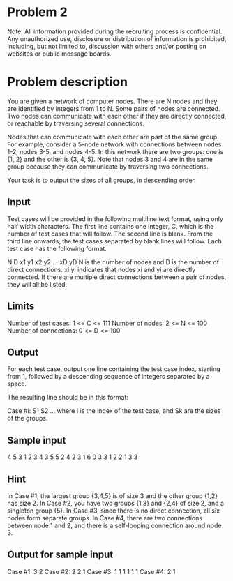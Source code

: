 # Problem 2

Note: All information provided during the recruiting process is confidential. Any unauthorized use, disclosure or distribution of information is prohibited, including, but not limited to, discussion with others and/or posting on websites or public message boards.

# Problem description

You are given a network of computer nodes. There are N nodes and they are identified by integers from 1 to N. Some pairs of nodes are connected. Two nodes can communicate with each other if they are directly connected, or reachable by traversing several connections.

Nodes that can communicate with each other are part of the same group. For example, consider a 5-node network with connections between nodes 1-2, nodes 3-5, and nodes 4-5. In this network there are two groups: one is {1, 2} and the other is {3, 4, 5}. Note that nodes 3 and 4 are in the same group because they can communicate by traversing two connections.

Your task is to output the sizes of all groups, in descending order.

## Input

Test cases will be provided in the following multiline text format, using only half width characters. The first line contains one integer, C, which is the number of test cases that will follow. The second line is blank. From the third line onwards, the test cases separated by blank lines will follow. Each test case has the following format.

N
D
x1 y1
x2 y2
...
xD yD
N is the number of nodes and D is the number of direct connections. xi yi indicates that nodes xi and yi are directly connected. If there are multiple direct connections between a pair of nodes, they will all be listed.

## Limits

Number of test cases: 1 <= C <= 111
Number of nodes: 2 <= N <= 100
Number of connections: 0 <= D <= 100

## Output

For each test case, output one line containing the test case index, starting from 1, followed by a descending sequence of integers separated by a space.

The resulting line should be in this format:

Case #i: S1 S2 ...
where i is the index of the test case, and Sk are the sizes of the groups.

## Sample input

4
5
3
1 2
3 4
3 5
5
2
4 2
3 1
6
0
3
3
1 2
2 1
3 3

## Hint

In Case #1, the largest group {3,4,5} is of size 3 and the other group {1,2} has size 2.
In Case #2, you have two groups {1,3} and {2,4} of size 2, and a singleton group {5}.
In Case #3, since there is no direct connection, all six nodes form separate groups.
In Case #4, there are two connections between node 1 and 2, and there is a self-looping connection around node 3.

## Output for sample input

Case #1: 3 2
Case #2: 2 2 1
Case #3: 1 1 1 1 1 1
Case #4: 2 1

